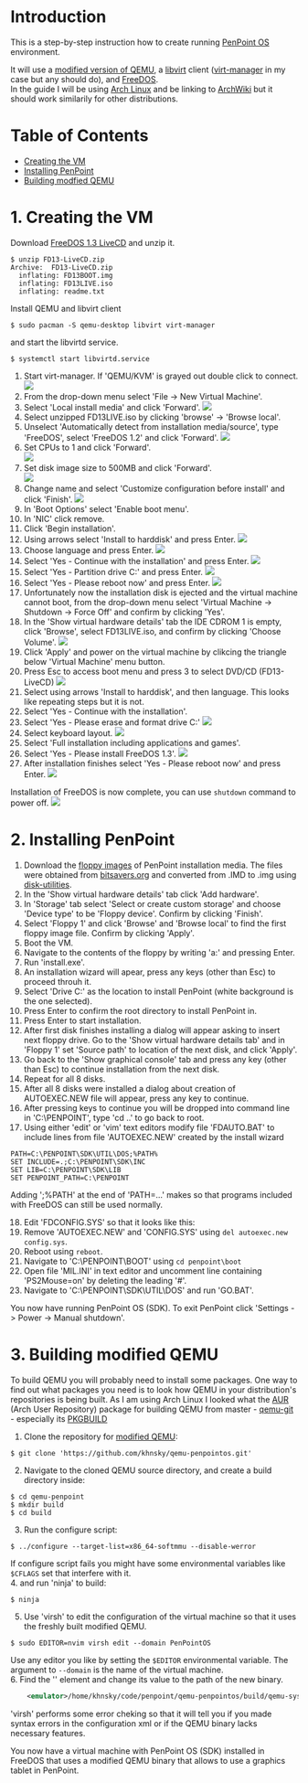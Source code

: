 # Introduction
This is a step-by-step instruction how to create running [PenPoint OS](https://en.wikipedia.org/wiki/PenPoint_OS) environment.

It will use a [modified version of QEMU](https://github.com/khnsky/qemu-penpointos), a [libvirt](https://wiki.archlinux.org/title/Libvirt) client ([virt-manager](https://wiki.archlinux.org/title/Virt-Manager) in my case but any should do), and [FreeDOS](https://www.freedos.org/).  
In the guide I will be using [Arch Linux](https://archlinux.org/) and be linking to [ArchWiki](https://wiki.archlinux.org/) but it should work similarily for other distributions.

# Table of Contents
- [Creating the VM](#1-creating-the-vm)
- [Installing PenPoint](#2-installing-penpoint)
- [Building modfied QEMU](#3-building-modified-qemu)

# 1. Creating the VM
Download [FreeDOS 1.3 LiveCD](https://www.freedos.org/download/) and unzip it.
```
$ unzip FD13-LiveCD.zip
Archive:  FD13-LiveCD.zip
  inflating: FD13BOOT.img
  inflating: FD13LIVE.iso
  inflating: readme.txt
```
Install QEMU and libvirt client
```
$ sudo pacman -S qemu-desktop libvirt virt-manager
```
and start the libvirtd service.
```
$ systemctl start libvirtd.service
```

1. Start virt-manager. If 'QEMU/KVM' is grayed out double click to connect.  ![](pictures/1674502174.png)
2. From the drop-down menu select 'File -> New Virtual Machine'.  
3. Select 'Local install media' and click 'Forward'.  ![](pictures/1674499894.png)
4. Select unzipped FD13LIVE.iso by clicking 'browse' -> 'Browse local'.
5. Unselect 'Automatically detect from installation media/source', type 'FreeDOS', select 'FreeDOS 1.2' and click 'Forward'.  ![](pictures/1674502792.png)
6. Set CPUs to 1 and click 'Forward'.  
![](pictures/1674502843.png)
7. Set disk image size to 500MB and click 'Forward'.  
![](pictures/1674502883.png)
8. Change name and select 'Customize configuration before install' and click 'Finish'.  ![](pictures/1674502961.png)
9. In 'Boot Options' select 'Enable boot menu'.
10. In 'NIC' click remove.  
11. Click 'Begin installation'.  
12. Using arrows select 'Install to harddisk' and press Enter.  ![](pictures/1674503909.png)
13. Choose language and press Enter.  ![](pictures/1674503922.png)
14. Select 'Yes - Continue with the installation' and press Enter.  ![](pictures/1674504774.png)
15. Select 'Yes - Partition drive C:' and press Enter.  ![](pictures/1674503999.png)
16. Select 'Yes - Please reboot now' and press Enter.  ![](pictures/1674504011.png)
17. Unfortunately now the installation disk is ejected and the virtual machine cannot boot, from the drop-down menu select 'Virtual Machine -> Shutdown -> Force Off' and confirm by clicking 'Yes'.  
18. In the 'Show virtual hardware details' tab the IDE CDROM 1 is empty, click 'Browse', select FD13LIVE.iso, and confirm by clicking 'Choose Volume'.   ![](pictures/1674504384.png)
19. Click 'Apply' and power on the virtual machine by clikcing the triangle below 'Virtual Machine' menu button.
20. Press Esc to access boot menu and press 3 to select DVD/CD (FD13-LiveCD)  ![](pictures/1674504640.png)
21. Select using arrows 'Install to harddisk', and then language. This looks like repeating steps but it is not.  
22. Select 'Yes - Continue with the installation'.  
23. Select 'Yes - Please erase and format drive C:'  ![](pictures/1674504787.png)
24. Select keyboard layout.  ![](pictures/1674504838.png)
25. Select 'Full installation including applications and games'.  
26. Select 'Yes - Please install FreeDOS 1.3'.  ![](pictures/1674504895.png)
27. After installation finishes select 'Yes - Please reboot now' and press Enter.  ![](pictures/1674505889.png)

Installation of FreeDOS is now complete, you can use `shutdown` command to power off.  ![](pictures/1674505927.png)

# 2. Installing PenPoint
1. Download the [floppy images](floppies/) of PenPoint installation media. The files were obtained from [bitsavers.org](http://bitsavers.trailing-edge.com/bits/Go/PENPOINT_SDK/IMD/) and converted from .IMD to .img using [disk-utilities](https://github.com/keirf/disk-utilities).
2. In the 'Show virtual hardware details' tab click 'Add hardware'.
3. In 'Storage' tab select 'Select or create custom storage' and choose 'Device type' to be 'Floppy device'. Confirm by clicking 'Finish'.
4. Select 'Floppy 1' and click 'Browse' and 'Browse local' to find the first floppy image file. Confirm by clicking 'Apply'.
5. Boot the VM.
6. Navigate to the contents of the floppy by writing 'a:' and pressing Enter.
7. Run 'install.exe'.
8. An installation wizard will apear, press any keys (other than Esc) to proceed throuh it.
9. Select 'Drive C:' as the location to install PenPoint (white background is the one selected).
10. Press Enter to confirm the root directory to install PenPoint in.
11. Press Enter to start installation.
12. After first disk finishes installing a dialog will appear asking to insert next floppy drive. Go to the 'Show virtual hardware details tab' and in 'Floppy 1' set 'Source path' to location of the next disk, and click 'Apply'.
13. Go back to the 'Show graphical console' tab and press any key (other than Esc) to continue installation from the next disk.
14. Repeat for all 8 disks.
15. After all 8 disks were installed a dialog about creation of AUTOEXEC.NEW file will appear, press any key to continue.
16. After pressing keys to continue you will be dropped into command line in 'C:\PENPOINT', type 'cd ..' to go back to root.
17. Using either 'edit' or 'vim' text editors modify file 'FDAUTO.BAT' to include lines from file 'AUTOEXEC.NEW' created by the install wizard
```
PATH=C:\PENPOINT\SDK\UTIL\DOS;%PATH%
SET INCLUDE=.;C:\PENPOINT\SDK\INC
SET LIB=C:\PENPOINT\SDK\LIB
SET PENPOINT_PATH=C:\PENPOINT
```
Adding ';%PATH' at the end of 'PATH=...' makes so that programs included with FreeDOS can still be used normally.

18. Edit 'FDCONFIG.SYS' so that it looks like this:
19. Remove 'AUTOEXEC.NEW' and 'CONFIG.SYS' using `del autoexec.new config.sys`.
20. Reboot using `reboot`.
21. Navigate to 'C:\PENPOINT\BOOT' using `cd penpoint\boot`
22. Open file 'MIL.INI' in text editor and uncomment line containing 'PS2Mouse=on' by deleting the leading '#'.
23. Navigate to 'C:\PENPOINT\SDK\UTIL\DOS' and run 'GO.BAT'.

You now have running PenPoint OS (SDK). To exit PenPoint click 'Settings -> Power -> Manual shutdown'.

# 3. Building modified QEMU
To build QEMU you will probably need to install some packages. One way to find out what packages you need is to look how QEMU in your distribution's repositories is being built. As I am using Arch Linux I looked what the [AUR](https://aur.archlinux.org/) (Arch User Repository) package for building QEMU from master - [qemu-git](https://aur.archlinux.org/packages/qemu-git) - especially its [PKGBUILD](https://aur.archlinux.org/cgit/aur.git/tree/PKGBUILD?h=qemu-git)

1. Clone the repository for [modified QEMU](https://github.com/khnsky/qemu-penpointos):
```
$ git clone 'https://github.com/khnsky/qemu-penpointos.git'
```
2. Navigate to the cloned QEMU source directory, and create a build directory inside:
```
$ cd qemu-penpoint
$ mkdir build
$ cd build
```
3. Run the configure script:
```
$ ../configure --target-list=x86_64-softmmu --disable-werror
```
If configure script fails you might have some environmental variables like `$CFLAGS` set that interfere with it.  
4. and run 'ninja' to build:
```
$ ninja
```
5. Use 'virsh' to edit the configuration of the virtual machine so that it uses the freshly built modified QEMU.
```
$ sudo EDITOR=nvim virsh edit --domain PenPointOS
```
Use any editor you like by setting the `$EDITOR` environmental variable. The argument to `--domain` is the name of the virtual machine.  
6. Find the '<emulator>' element and change its value to the path of the new binary.
```xml
    <emulator>/home/khnsky/code/penpoint/qemu-penpointos/build/qemu-system-x86_64</emulator>
```
'virsh' performs some error cheking so that it will tell you if you made syntax errors in the configuration xml or if the QEMU binary lacks necessary features.
  
You now have a virtual machine with PenPoint OS (SDK) installed in FreeDOS that uses a modified QEMU binary that allows to use a graphics tablet in PenPoint.

